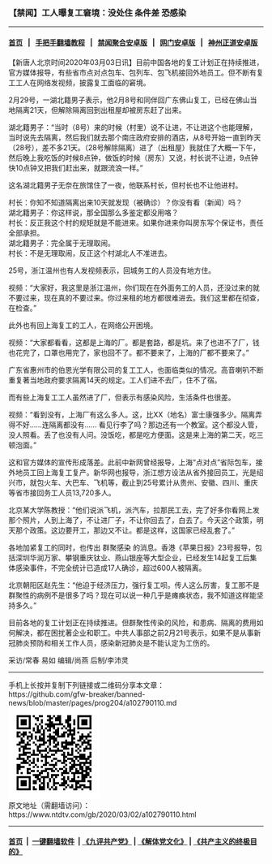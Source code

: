 ### 【禁闻】工人曝复工窘境：没处住 条件差 恐感染
------------------------

#### [首页](https://github.com/gfw-breaker/banned-news/blob/master/README.md) &nbsp;&nbsp;|&nbsp;&nbsp; [手把手翻墙教程](https://github.com/gfw-breaker/guides/wiki) &nbsp;&nbsp;|&nbsp;&nbsp; [禁闻聚合安卓版](https://github.com/gfw-breaker/bn-android) &nbsp;&nbsp;|&nbsp;&nbsp; [网门安卓版](https://github.com/oGate2/oGate) &nbsp;&nbsp;|&nbsp;&nbsp; [神州正道安卓版](https://github.com/SzzdOgate/update) 



<div><div class="post_content" itemprop="articleBody">
 <p>
  【新唐人北京时间2020年03月03日讯】目前中国各地的复工计划正在持续推进，官方媒体报导，有些省市点对点包车、包列车、包飞机接回外地员工。但不断有复工工人在网络发视频，披露复工面临的窘境。
 </p>
 <p>
  2月29号，一湖北籍男子表示，他2月8号和同伴回广东佛山复工，已经在佛山当地隔离21天，但解除隔离回到出租屋却被房东赶了出来。
 </p>
 <p>
  湖北籍男子：“当时（8号）来的时候（村里）说不让进，不让进这个也能理解，当时说先去隔离，然后我们就去那个南庄政府安排的酒店，从8号开始一直到昨天（28号），差不多21天。（28号解除隔离）进了（出租屋）我就住了大概一下午，然后晚上我吃饭的时候8点钟，做饭的时候（房东）又说，村长说不让进，9点钟快10点钟又把我们赶出来，就跟流浪一样。”
 </p>
 <p>
  这名湖北籍男子无奈在旅馆住了一夜，他联系村长，但村长也不让他进村。
 </p>
 <p>
  村长：你知不知道隔离出来10天就发现（被确诊）？你没有看（新闻）吗？
  <br/>
  湖北籍男子：你这样说，那全国那么多鉴定都没用咯？
  <br/>
  村长：反正我这个村的规矩就是不能进来。如果你进来你叫房东写个保证书，责任全部承担。
  <br/>
  湖北籍男子：完全属于无理取闹。
  <br/>
  村长：不是无理取闹，反正这个村湖北人不准进去。
 </p>
 <p>
  25号，浙江温州也有人发视频表示，回城务工的人员没有地方住。
 </p>
 <p>
  视频：“大家好，我这里是浙江温州，你们现在在外面务工的人员，还没过来的就不要过来，现在真的不要过来。你过来租的地方都很难进去。我们这里都在彻查，在检查。”
 </p>
 <p>
  此外也有回上海复工的工人，在网络公开困境。
 </p>
 <p>
  视频：“大家都看看，这都是上海的厂。都是套路，都是坑。来了也进不了厂，钱也花完了，口罩也用完了，家也回不了。都不要来了，上海的厂都不要来了。”
 </p>
 <p>
  广东省惠州市的伯恩光学有限公司的复工工人，也面临类似的情况。高音喇叭不断重复著当地政府要求隔离14天的规定。工人们进不去厂，住不了宿。
 </p>
 <p>
  而有些上海复工工人虽然进了厂，但表示有感染风险，生活条件也很差。
 </p>
 <p>
  视频：“看到没有，上海厂有这么多人。这，比XX（地名）富士康强多少。隔离弄得不好……连隔离都没有…… 看见行李了吗？那边还有一个教室。这个都没人管，没人照看。丢了也没有人问。没饭吃，都是吃方便面。这是来上海的第二天，吃三顿泡面。”
 </p>
 <p>
  这和官方媒体的宣传形成落差。此前中新网曾经报导，上海“点对点”省际包车，接外地员工回上海复工复产。新华网也报导，浙江想方设法从省外接回员工，光是绍兴市，就包火车、大巴车、飞机等，截止到25号累计从贵州、安徽、四川、重庆等省市接回务工人员13,720多人。
 </p>
 <p>
  北京某大学陈教授：“他们说派飞机，派汽车，拉那民工去，完了好多你看网上发那个照片，人到上海了，不让进厂子，不让你回去了，白去了。今天这个政策，明天那个政策。这边要开工，那边又不让。都是这样，这国家已经乱套了。”
 </p>
 <p>
  各地加紧复工的同时，也传出
  <ok href="https://www.ntdtv.com/gb/群聚感染.htm">
   群聚感染
  </ok>
  的消息。香港《苹果日报》23号报导，包括深圳华润万家、攀钢重庆钛业、燕山银座等大型企业，已经发生14起复工后集体感染事件，不完全统计已造成17人确诊，超过600人被隔离。
 </p>
 <p>
  北京朝阳区赵先生：“他迫于经济压力，强行复工呗。传人这么厉害，复工那不是群聚性的病例不是很多了吗？现在可以说一种几乎是瘫痪状态，我不知道这样能坚持多久。”
 </p>
 <p>
  目前各地的复工计划正在持续推进。但群聚性传染的风险，和患病、隔离的费用如何解决，都在困扰著企业和职工。中共人事部之前2月21号表示，如果不是从事新冠肺炎预防和相关工作人员，感染新冠肺炎是不能认定为工伤的。
 </p>
 <p>
  采访/常春 易如 编辑/尚燕 后制/李沛灵
 </p>
 <div class="single_ad">
 </div>
</div>
</div>
<hr/>
手机上长按并复制下列链接或二维码分享本文章：<br/>
https://github.com/gfw-breaker/banned-news/blob/master/pages/prog204/a102790110.md <br/>
<a href='https://github.com/gfw-breaker/banned-news/blob/master/pages/prog204/a102790110.md'><img src='https://github.com/gfw-breaker/banned-news/blob/master/pages/prog204/a102790110.md.png'/></a> <br/>
原文地址（需翻墙访问）：https://www.ntdtv.com/gb/2020/03/02/a102790110.html


------------------------
#### [首页](https://github.com/gfw-breaker/banned-news/blob/master/README.md) &nbsp;|&nbsp; [一键翻墙软件](https://github.com/gfw-breaker/nogfw/blob/master/README.md) &nbsp;| [《九评共产党》](https://github.com/gfw-breaker/9ping.md/blob/master/README.md#九评之一评共产党是什么) | [《解体党文化》](https://github.com/gfw-breaker/jtdwh.md/blob/master/README.md) | [《共产主义的终极目的》](https://github.com/gfw-breaker/gczydzjmd.md/blob/master/README.md)


<img src='http://gfw-breaker.win/banned-news/pages/prog204/a102790110.md' width='0px' height='0px'/>